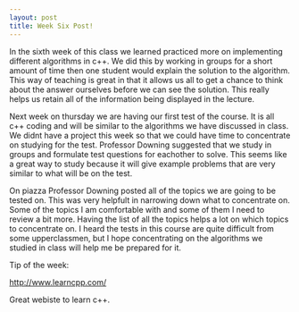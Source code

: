 ```yaml
---
layout: post
title: Week Six Post!
---
```


In the sixth week of this class we learned practiced more on implementing different algorithms in c++. We did this 
by working in groups for a short amount of time then one student would explain the solution to the algorithm. This
way of teaching is great in that it allows us all to get a chance to think about the answer ourselves before
we can see the solution. This really helps us retain all of the information being displayed in the lecture. 

Next week on thursday we are having our first test of the course. It is all c++ coding and will be similar to the 
algorithms we have discussed in class. We didnt have a project this week so that we could have time to concentrate
on studying for the test. Professor Downing suggested that we study in groups and formulate test questions for 
eachother to solve. This seems like a great way to study because it will give example problems that are very
similar to what will be on the test. 

On piazza Professor Downing posted all of the topics we are going to be tested on. This was very helpfult in 
narrowing down what to concentrate on. Some of the topics I am comfortable with and some of them I need to review
a bit more. Having the list of all the topics helps a lot on which topics to concentrate on. I heard the tests in
this course are quite difficult from some upperclassmen, but I hope concentrating on the algorithms we studied
in class will help me be prepared for it. 

Tip of the week:

<a href="http://www.learncpp.com/">http://www.learncpp.com/</a> 

Great webiste to learn c++.
